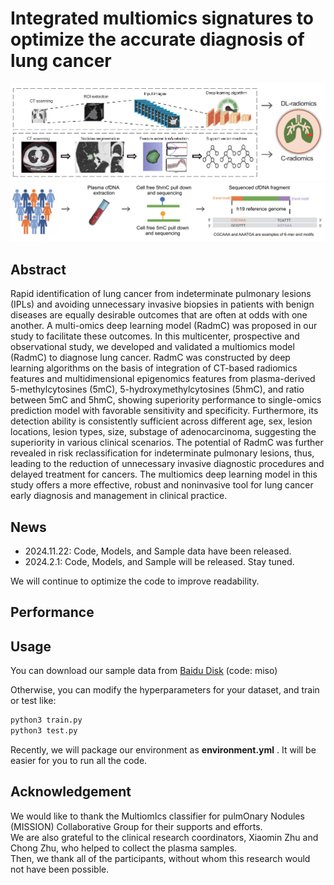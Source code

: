 Integrated multiomics signatures to optimize the accurate diagnosis of lung cancer  
===================================================================================

<div align="center">
  <img src="https://github.com/Bercy0616/RadmC/blob/main/fig/flow1.png">
</div>



<div align="center">
  <img src="https://github.com/Bercy0616/RadmC/blob/main/fig/flow2.png">
</div>    


## Abstract
Rapid identification of lung cancer from indeterminate pulmonary lesions (IPLs) and avoiding unnecessary invasive biopsies in patients with benign diseases are equally desirable outcomes that are often at odds with one another. A multi-omics deep learning model (RadmC) was proposed in our study to facilitate these outcomes. In this multicenter, prospective and observational study, we developed and validated a multiomics model (RadmC) to diagnose lung cancer. RadmC was constructed by deep learning algorithms on the basis of integration of CT-based radiomics features and multidimensional epigenomics features from plasma-derived 5-methylcytosines (5mC), 5-hydroxymethylcytosines (5hmC), and ratio between 5mC and 5hmC, showing superiority performance to single-omics prediction model with favorable sensitivity and specificity. Furthermore, its detection ability is consistently sufficient across different age, sex, lesion locations, lesion types, size, substage of adenocarcinoma, suggesting the superiority in various clinical scenarios. The potential of RadmC was further revealed in risk reclassification for indeterminate pulmonary lesions, thus, leading to the reduction of unnecessary invasive diagnostic procedures and delayed treatment for cancers. The multiomics deep learning model in this study offers a more effective, robust and noninvasive tool for lung cancer early diagnosis and management in clinical practice.  


## News
- 2024.11.22: Code, Models, and Sample data have been released.
- 2024.2.1: Code, Models, and Sample will be released. Stay tuned.

We will continue to optimize the code to improve readability.


## Performance



## Usage
You can download our sample data from [Baidu Disk](https://pan.baidu.com/s/1ZpjHTxwp17uLfldlhn3pqw) (code: miso) 

Otherwise, you can modify the hyperparameters for your dataset, and train or test like:  

```python  
python3 train.py
python3 test.py 
```

Recently, we will package our environment as **environment.yml** . It will be easier for you to run all the code.

## Acknowledgement
We would like to thank the MultiomIcs classifier for pulmOnary Nodules (MISSION) Collaborative Group for their supports and efforts.   
We are also grateful to the clinical research coordinators, Xiaomin Zhu and Chong Zhu, who helped to collect the plasma samples.   
Then, we thank all of the participants, without whom this research would not have been possible. 
